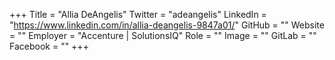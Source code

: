 +++
Title = "Allia DeAngelis"
Twitter = "adeangelis"
LinkedIn = "https://www.linkedin.com/in/allia-deangelis-9847a01/"
GitHub = ""
Website = ""
Employer = "Accenture | SolutionsIQ"
Role = ""
Image = ""
GitLab = ""
Facebook = ""
+++
